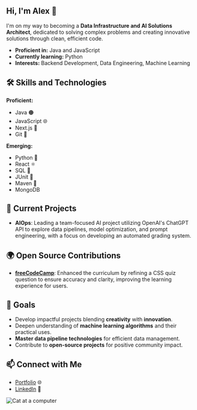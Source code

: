 ## Hi, I'm Alex 👋

I'm on my way to becoming a **Data Infrastructure and AI Solutions Architect**, dedicated to solving complex problems and creating innovative solutions through clean, efficient code.

- **Proficient in:** Java and JavaScript
- **Currently learning:** Python
- **Interests:** Backend Development, Data Engineering, Machine Learning

## 🛠️ Skills and Technologies

**Proficient:**  
- Java 🟠
- JavaScript 🌐
- Next.js 🚀
- Git 🔗

**Emerging:**

- Python 🐍
- React ⚛️
- SQL 💾
- JUnit 🧪
- Maven 🔧
- MongoDB

## 🌟 Current Projects

- **AIOps**: Leading a team-focused AI project utilizing OpenAI's ChatGPT API to explore data pipelines, model optimization, and prompt engineering, with a focus on developing an automated grading system. 
  
## 🌍 Open Source Contributions  

- **[freeCodeCamp](https://github.com/freeCodeCamp/freeCodeCamp)**: Enhanced the curriculum by refining a CSS quiz question to ensure accuracy and clarity, improving the learning experience for users.

## 🎯 Goals

- Develop impactful projects blending **creativity** with **innovation**.
- Deepen understanding of **machine learning algorithms** and their practical uses.
- **Master data pipeline technologies** for efficient data management.
- Contribute to **open-source projects** for positive community impact.

## 📫 Connect with Me

- [Portfolio](https://dev-portfolio-one-sand.vercel.app/) 🌐
- [LinkedIn](https://www.linkedin.com/in/alexisbinchlee/) 🤝


![Cat at a computer](https://media.giphy.com/media/3oKIPnAiaMCws8nOsE/giphy.gif)
